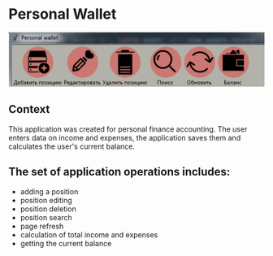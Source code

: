# Personal Wallet

![Alt text](https://github.com/LenaSosnovskaya/overoneproject/blob/main/image_app.png)

## Context
This application was created for personal finance accounting. The user enters data on income and expenses, the application saves them and calculates the user's current balance.

## The set of application operations includes:
- adding a position
- position editing
- position deletion
- position search
- page refresh
- calculation of total income and expenses
- getting the current balance
